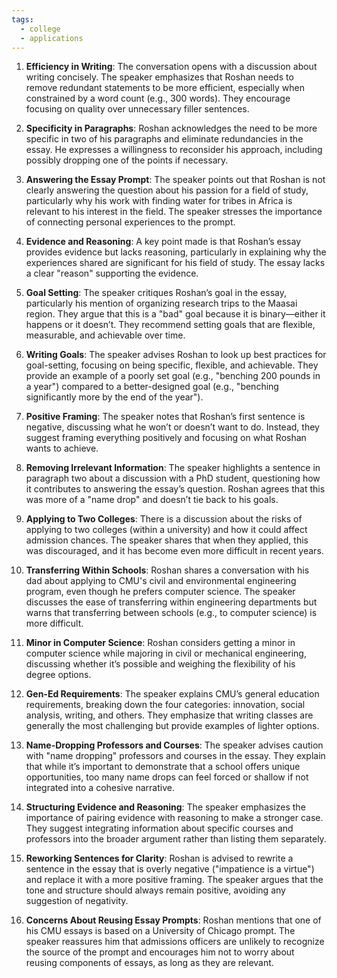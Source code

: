 ```yaml
---
tags:
  - college
  - applications
---
```

1. **Efficiency in Writing**: The conversation opens with a discussion about writing concisely. The speaker emphasizes that Roshan needs to remove redundant statements to be more efficient, especially when constrained by a word count (e.g., 300 words). They encourage focusing on quality over unnecessary filler sentences.

2. **Specificity in Paragraphs**: Roshan acknowledges the need to be more specific in two of his paragraphs and eliminate redundancies in the essay. He expresses a willingness to reconsider his approach, including possibly dropping one of the points if necessary.

3. **Answering the Essay Prompt**: The speaker points out that Roshan is not clearly answering the question about his passion for a field of study, particularly why his work with finding water for tribes in Africa is relevant to his interest in the field. The speaker stresses the importance of connecting personal experiences to the prompt.

4. **Evidence and Reasoning**: A key point made is that Roshan’s essay provides evidence but lacks reasoning, particularly in explaining why the experiences shared are significant for his field of study. The essay lacks a clear "reason" supporting the evidence.

5. **Goal Setting**: The speaker critiques Roshan’s goal in the essay, particularly his mention of organizing research trips to the Maasai region. They argue that this is a "bad" goal because it is binary—either it happens or it doesn’t. They recommend setting goals that are flexible, measurable, and achievable over time.

6. **Writing Goals**: The speaker advises Roshan to look up best practices for goal-setting, focusing on being specific, flexible, and achievable. They provide an example of a poorly set goal (e.g., "benching 200 pounds in a year") compared to a better-designed goal (e.g., "benching significantly more by the end of the year").

7. **Positive Framing**: The speaker notes that Roshan’s first sentence is negative, discussing what he won’t or doesn’t want to do. Instead, they suggest framing everything positively and focusing on what Roshan wants to achieve.

8. **Removing Irrelevant Information**: The speaker highlights a sentence in paragraph two about a discussion with a PhD student, questioning how it contributes to answering the essay’s question. Roshan agrees that this was more of a "name drop" and doesn’t tie back to his goals.

9. **Applying to Two Colleges**: There is a discussion about the risks of applying to two colleges (within a university) and how it could affect admission chances. The speaker shares that when they applied, this was discouraged, and it has become even more difficult in recent years.

10. **Transferring Within Schools**: Roshan shares a conversation with his dad about applying to CMU's civil and environmental engineering program, even though he prefers computer science. The speaker discusses the ease of transferring within engineering departments but warns that transferring between schools (e.g., to computer science) is more difficult.

11. **Minor in Computer Science**: Roshan considers getting a minor in computer science while majoring in civil or mechanical engineering, discussing whether it’s possible and weighing the flexibility of his degree options.

12. **Gen-Ed Requirements**: The speaker explains CMU’s general education requirements, breaking down the four categories: innovation, social analysis, writing, and others. They emphasize that writing classes are generally the most challenging but provide examples of lighter options.

13. **Name-Dropping Professors and Courses**: The speaker advises caution with "name dropping" professors and courses in the essay. They explain that while it’s important to demonstrate that a school offers unique opportunities, too many name drops can feel forced or shallow if not integrated into a cohesive narrative.

14. **Structuring Evidence and Reasoning**: The speaker emphasizes the importance of pairing evidence with reasoning to make a stronger case. They suggest integrating information about specific courses and professors into the broader argument rather than listing them separately.

15. **Reworking Sentences for Clarity**: Roshan is advised to rewrite a sentence in the essay that is overly negative ("impatience is a virtue") and replace it with a more positive framing. The speaker argues that the tone and structure should always remain positive, avoiding any suggestion of negativity.

16. **Concerns About Reusing Essay Prompts**: Roshan mentions that one of his CMU essays is based on a University of Chicago prompt. The speaker reassures him that admissions officers are unlikely to recognize the source of the prompt and encourages him not to worry about reusing components of essays, as long as they are relevant.
